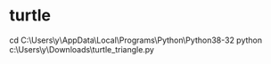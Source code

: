 # turtle
cd C:\Users\y\AppData\Local\Programs\Python\Python38-32
 python c:\Users\y\Downloads\turtle_triangle.py
